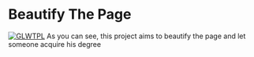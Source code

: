 # Beautify The Page
[![GLWTPL](https://img.shields.io/badge/GLWT-Public_License-red.svg)](https://github.com/me-shaon/GLWTPL)
As you can see, this project aims to beautify the page and let someone acquire his degree
